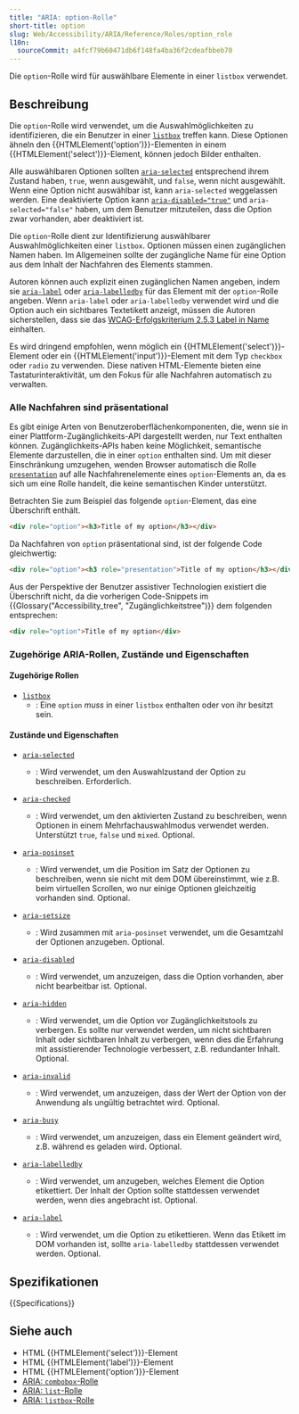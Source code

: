 ```yaml
---
title: "ARIA: option-Rolle"
short-title: option
slug: Web/Accessibility/ARIA/Reference/Roles/option_role
l10n:
  sourceCommit: a4fcf79b60471db6f148fa4ba36f2cdeafbbeb70
---
```


Die `option`-Rolle wird für auswählbare Elemente in einer `listbox` verwendet.

## Beschreibung

Die `option`-Rolle wird verwendet, um die Auswahlmöglichkeiten zu identifizieren, die ein Benutzer in einer [`listbox`](/de/docs/Web/Accessibility/ARIA/Reference/Roles/listbox_role) treffen kann. Diese Optionen ähneln den {{HTMLElement('option')}}-Elementen in einem {{HTMLElement('select')}}-Element, können jedoch Bilder enthalten.

Alle auswählbaren Optionen sollten [`aria-selected`](/de/docs/Web/Accessibility/ARIA/Reference/Attributes/aria-selected) entsprechend ihrem Zustand haben, `true`, wenn ausgewählt, und `false`, wenn nicht ausgewählt. Wenn eine Option nicht auswählbar ist, kann `aria-selected` weggelassen werden. Eine deaktivierte Option kann [`aria-disabled="true"`](/de/docs/Web/Accessibility/ARIA/Reference/Attributes/aria-disabled) und `aria-selected="false"` haben, um dem Benutzer mitzuteilen, dass die Option zwar vorhanden, aber deaktiviert ist.

Die `option`-Rolle dient zur Identifizierung auswählbarer Auswahlmöglichkeiten einer `listbox`. Optionen müssen einen zugänglichen Namen haben. Im Allgemeinen sollte der zugängliche Name für eine Option aus dem Inhalt der Nachfahren des Elements stammen.

Autoren können auch explizit einen zugänglichen Namen angeben, indem sie [`aria-label`](/de/docs/Web/Accessibility/ARIA/Reference/Attributes/aria-label) oder [`aria-labelledby`](/de/docs/Web/Accessibility/ARIA/Reference/Attributes/aria-labelledby) für das Element mit der `option`-Rolle angeben. Wenn `aria-label` oder `aria-labelledby` verwendet wird und die Option auch ein sichtbares Textetikett anzeigt, müssen die Autoren sicherstellen, dass sie das <a href="https://www.w3.org/WAI/WCAG21/Understanding/label-in-name.html">WCAG-Erfolgskriterium 2.5.3 Label in Name</a> einhalten.

Es wird dringend empfohlen, wenn möglich ein {{HTMLElement('select')}}-Element oder ein {{HTMLElement('input')}}-Element mit dem Typ `checkbox` oder `radio` zu verwenden. Diese nativen HTML-Elemente bieten eine Tastaturinteraktivität, um den Fokus für alle Nachfahren automatisch zu verwalten.

### Alle Nachfahren sind präsentational

Es gibt einige Arten von Benutzeroberflächenkomponenten, die, wenn sie in einer Plattform-Zugänglichkeits-API dargestellt werden, nur Text enthalten können. Zugänglichkeits-APIs haben keine Möglichkeit, semantische Elemente darzustellen, die in einer `option` enthalten sind. Um mit dieser Einschränkung umzugehen, wenden Browser automatisch die Rolle [`presentation`](/de/docs/Web/Accessibility/ARIA/Reference/Roles/presentation_role) auf alle Nachfahrenelemente eines `option`-Elements an, da es sich um eine Rolle handelt, die keine semantischen Kinder unterstützt.

Betrachten Sie zum Beispiel das folgende `option`-Element, das eine Überschrift enthält.

```html
<div role="option"><h3>Title of my option</h3></div>
```

Da Nachfahren von `option` präsentational sind, ist der folgende Code gleichwertig:

```html
<div role="option"><h3 role="presentation">Title of my option</h3></div>
```

Aus der Perspektive der Benutzer assistiver Technologien existiert die Überschrift nicht, da die vorherigen Code-Snippets im {{Glossary("Accessibility_tree", "Zugänglichkeitstree")}} dem folgenden entsprechen:

```html
<div role="option">Title of my option</div>
```

### Zugehörige ARIA-Rollen, Zustände und Eigenschaften

#### Zugehörige Rollen

- [`listbox`](/de/docs/Web/Accessibility/ARIA/Reference/Roles/listbox_role)
  - : Eine `option` _muss_ in einer `listbox` enthalten oder von ihr besitzt sein.

#### Zustände und Eigenschaften

- [`aria-selected`](/de/docs/Web/Accessibility/ARIA/Reference/Attributes/aria-selected)
  - : Wird verwendet, um den Auswahlzustand der Option zu beschreiben. Erforderlich.

- [`aria-checked`](/de/docs/Web/Accessibility/ARIA/Reference/Attributes/aria-checked)
  - : Wird verwendet, um den aktivierten Zustand zu beschreiben, wenn Optionen in einem Mehrfachauswahlmodus verwendet werden. Unterstützt `true`, `false` und `mixed`. Optional.

- [`aria-posinset`](/de/docs/Web/Accessibility/ARIA/Reference/Attributes/aria-posinset)
  - : Wird verwendet, um die Position im Satz der Optionen zu beschreiben, wenn sie nicht mit dem DOM übereinstimmt, wie z.B. beim virtuellen Scrollen, wo nur einige Optionen gleichzeitig vorhanden sind. Optional.

- [`aria-setsize`](/de/docs/Web/Accessibility/ARIA/Reference/Attributes/aria-setsize)
  - : Wird zusammen mit `aria-posinset` verwendet, um die Gesamtzahl der Optionen anzugeben. Optional.

- [`aria-disabled`](/de/docs/Web/Accessibility/ARIA/Reference/Attributes/aria-disabled)
  - : Wird verwendet, um anzuzeigen, dass die Option vorhanden, aber nicht bearbeitbar ist. Optional.

- [`aria-hidden`](/de/docs/Web/Accessibility/ARIA/Reference/Attributes/aria-hidden)
  - : Wird verwendet, um die Option vor Zugänglichkeitstools zu verbergen. Es sollte nur verwendet werden, um nicht sichtbaren Inhalt oder sichtbaren Inhalt zu verbergen, wenn dies die Erfahrung mit assistierender Technologie verbessert, z.B. redundanter Inhalt. Optional.

- [`aria-invalid`](/de/docs/Web/Accessibility/ARIA/Reference/Attributes/aria-invalid)
  - : Wird verwendet, um anzuzeigen, dass der Wert der Option von der Anwendung als ungültig betrachtet wird. Optional.

- [`aria-busy`](/de/docs/Web/Accessibility/ARIA/Reference/Attributes/aria-busy)
  - : Wird verwendet, um anzuzeigen, dass ein Element geändert wird, z.B. während es geladen wird. Optional.

- [`aria-labelledby`](/de/docs/Web/Accessibility/ARIA/Reference/Attributes/aria-labelledby)
  - : Wird verwendet, um anzugeben, welches Element die Option etikettiert. Der Inhalt der Option sollte stattdessen verwendet werden, wenn dies angebracht ist. Optional.

- [`aria-label`](/de/docs/Web/Accessibility/ARIA/Reference/Attributes/aria-label)
  - : Wird verwendet, um die Option zu etikettieren. Wenn das Etikett im DOM vorhanden ist, sollte `aria-labelledby` stattdessen verwendet werden. Optional.

## Spezifikationen

{{Specifications}}

## Siehe auch

- HTML {{HTMLElement('select')}}-Element
- HTML {{HTMLElement('label')}}-Element
- HTML {{HTMLElement('option')}}-Element
- [ARIA: `combobox`-Rolle](/de/docs/Web/Accessibility/ARIA/Reference/Roles/combobox_role)
- [ARIA: `list`-Rolle](/de/docs/Web/Accessibility/ARIA/Reference/Roles/list_role)
- [ARIA: `listbox`-Rolle](/de/docs/Web/Accessibility/ARIA/Reference/Roles/listbox_role)
